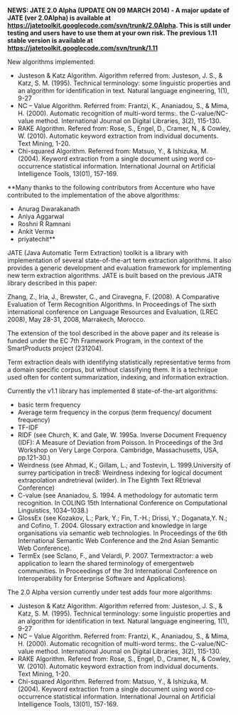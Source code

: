 **NEWS: JATE 2.0 Alpha (UPDATE ON 09 MARCH 2014) - A major update of JATE (ver 2.0Alpha) is available at https://jatetoolkit.googlecode.com/svn/trunk/2.0Alpha. This is still under testing and users have to use them at your own risk. The previous 1.11 stable version is available at https://jatetoolkit.googlecode.com/svn/trunk/1.11**

New algorithms implemented:
  * Justeson & Katz Algorithm. Algorithm referred from: Justeson, J. S., & Katz, S. M. (1995). Technical terminology: some linguistic properties and an algorithm for identification in text. Natural language engineering, 1(1), 9-27
  * NC – Value Algorithm. Referred from: Frantzi, K., Ananiadou, S., & Mima, H. (2000). Automatic recognition of multi-word terms:. the C-value/NC-value method. International Journal on Digital Libraries, 3(2), 115-130.
  * RAKE Algorithm. Refered from: Rose, S., Engel, D., Cramer, N., & Cowley, W. (2010). Automatic keyword extraction from individual documents. Text Mining, 1-20.
  * Chi-squared Algorithm. Referred from: Matsuo, Y., & Ishizuka, M. (2004). Keyword extraction from a single document using word co-occurrence statistical information. International Journal on Artificial Intelligence Tools, 13(01), 157-169.

**Many thanks to the following contributors from Accenture who have contributed to the implementation of the above algorithms:
  * Anurag Dwarakanath
  * Aniya Aggarwal
  * Roshni R Ramnani
  * Ankit Verma
  * priyatechit**


JATE (Java Automatic Term Extraction) toolkit is a library with implementation of several state-of-the-art term extraction algorithms. It also provides a generic development and evaluation framework for implementing new term extraction algorithms. JATE is built based on the previous JATR library described in this paper:

Zhang, Z., Iria, J., Brewster, C., and Ciravegna, F. (2008). A Comparative Evaluation of Term Recognition Algorithms. In Proceedings of The sixth international conference on Language Resources and Evaluation, (LREC 2008), May 28-31, 2008, Marrakech, Morocco.

The extension of the tool described in the above paper and its release is funded under the EC 7th Framework Program, in the context of the SmartProducts project (231204).

Term extraction deals with identifying statistically representative terms from a domain specific corpus, but without classifying them. It is a technique used often for content summarization, indexing, and information extraction.

Currently the v1.1 library has implemented 8 state-of-the-art algorithms:
  * basic term frequency
  * Average term frequency in the corpus (term frequency/ document frequency)
  * TF-IDF
  * RIDF (see Church, K. and Gale, W. 1995a. Inverse Document Frequency (IDF): A Measure of Deviation from Poisson. In Proceedings of the 3rd Workshop on Very Large Corpora. Cambridge, Massachusetts, USA, pp.121-30.)
  * Weirdness (see Ahmad, K.; Gillam, L.; and Tostevin, L. 1999.University of surrey participation in trec8: Weirdness indexing for logical document extrapolation andretrieval (wilder). In The Eighth Text REtrieval Conference)
  * C-value (see Ananiadou, S. 1994. A methodology for automatic term recognition. In COLING 15th International Conference on Computational Linguistics, 1034–1038.)
  * GlossEx (see Kozakov, L.; Park, Y.; Fin, T.-H.; Drissi, Y.; Doganata,Y. N.; and Cofino, T. 2004. Glossary extraction and knowledge in large organisations via semantic web technologies. In Proceedings of the 6th International Semantic Web Conference and the 2nd Asian Semantic Web Conference).
  * TermEx (see Sclano, F., and Velardi, P. 2007. Termextractor: a web application to learn the shared terminology of emergentweb communities. In Proceedings of the 3rd International Conference on Interoperability for Enterprise Software and Applications).

The 2.0 Alpha version currently under test adds four more algorithms:

  * Justeson & Katz Algorithm. Algorithm referred from: Justeson, J. S., & Katz, S. M. (1995). Technical terminology: some linguistic properties and an algorithm for identification in text. Natural language engineering, 1(1), 9-27
  * NC – Value Algorithm. Referred from: Frantzi, K., Ananiadou, S., & Mima, H. (2000). Automatic recognition of multi-word terms:. the C-value/NC-value method. International Journal on Digital Libraries, 3(2), 115-130.
  * RAKE Algorithm. Refered from: Rose, S., Engel, D., Cramer, N., & Cowley, W. (2010). Automatic keyword extraction from individual documents. Text Mining, 1-20.
  * Chi-squared Algorithm. Referred from: Matsuo, Y., & Ishizuka, M. (2004). Keyword extraction from a single document using word co-occurrence statistical information. International Journal on Artificial Intelligence Tools, 13(01), 157-169.